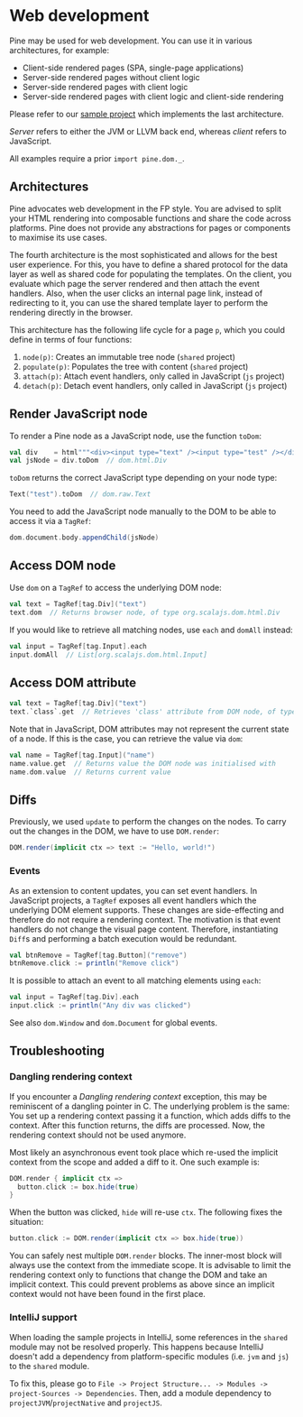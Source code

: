 # Web development
Pine may be used for web development. You can use it in various architectures, for example:

* Client-side rendered pages (SPA, single-page applications)
* Server-side rendered pages without client logic
* Server-side rendered pages with client logic
* Server-side rendered pages with client logic and client-side rendering

Please refer to our [sample project](https://github.com/sparsetech/pine-example) which implements the last architecture.

_Server_ refers to either the JVM or LLVM back end, whereas _client_ refers to JavaScript.

All examples require a prior `import pine.dom._`.

## Architectures
Pine advocates web development in the FP style. You are advised to split your HTML rendering into composable functions and share the code across platforms. Pine does not provide any abstractions for pages or components to maximise its use cases.

The fourth architecture is the most sophisticated and allows for the best user experience. For this, you have to define a shared protocol for the data layer as well as shared code for populating the templates. On the client, you evaluate which page the server rendered and then attach the event handlers. Also, when the user clicks an internal page link, instead of redirecting to it, you can use the shared template layer to perform the rendering directly in the browser.

This architecture has the following life cycle for a page `p`, which you could define in terms of four functions:

1. `node(p)`: Creates an immutable tree node (`shared` project)
2. `populate(p)`: Populates the tree with content (`shared` project)
3. `attach(p)`: Attach event handlers, only called in JavaScript (`js` project)
4. `detach(p)`: Detach event handlers, only called in JavaScript (`js` project)

## Render JavaScript node
To render a Pine node as a JavaScript node, use the function `toDom`:

```scala
val div    = html"""<div><input type="text" /><input type="test" /></div>""".as[tag.Div]
val jsNode = div.toDom  // dom.html.Div
```

`toDom` returns the correct JavaScript type depending on your node type:

```scala
Text("test").toDom  // dom.raw.Text
```

You need to add the JavaScript node manually to the DOM to be able to access it via a `TagRef`:

```scala
dom.document.body.appendChild(jsNode)
```

## Access DOM node
Use `dom` on a `TagRef` to access the underlying DOM node:

```scala
val text = TagRef[tag.Div]("text")
text.dom  // Returns browser node, of type org.scalajs.dom.html.Div
```

If you would like to retrieve all matching nodes, use `each` and `domAll` instead:

```scala
val input = TagRef[tag.Input].each
input.domAll  // List[org.scalajs.dom.html.Input]
```

## Access DOM attribute
```scala
val text = TagRef[tag.Div]("text")
text.`class`.get  // Retrieves 'class' attribute from DOM node, of type Option[String]
```

Note that in JavaScript, DOM attributes may not represent the current state of a node. If this is the case, you can retrieve the value via `dom`:

```scala
val name = TagRef[tag.Input]("name")
name.value.get  // Returns value the DOM node was initialised with
name.dom.value  // Returns current value
```

## Diffs
Previously, we used `update` to perform the changes on the nodes. To carry out the changes in the DOM, we have to use `DOM.render`:

```scala
DOM.render(implicit ctx => text := "Hello, world!")
```

### Events
As an extension to content updates, you can set event handlers. In JavaScript projects, a `TagRef` exposes all event handlers which the underlying DOM element supports. These changes are side-effecting and therefore do not require a rendering context. The motivation is that event handlers do not change the visual page content. Therefore, instantiating `Diff`s and performing a batch execution would be redundant.

```scala
val btnRemove = TagRef[tag.Button]("remove")
btnRemove.click := println("Remove click")
```

It is possible to attach an event to all matching elements using `each`:

```scala
val input = TagRef[tag.Div].each
input.click := println("Any div was clicked")
```

See also `dom.Window` and `dom.Document` for global events.

## Troubleshooting
### Dangling rendering context
If you encounter a *Dangling rendering context* exception, this may be reminiscent of a dangling pointer in C. The underlying problem is the same: You set up a rendering context passing it a function, which adds diffs to the context. After this function returns, the diffs are processed. Now, the rendering context should not be used anymore.

Most likely an asynchronous event took place which re-used the implicit context from the scope and added a diff to it. One such example is:

```scala
DOM.render { implicit ctx =>
  button.click := box.hide(true)
}
```

When the button was clicked, `hide` will re-use `ctx`. The following fixes the situation:

```scala
button.click := DOM.render(implicit ctx => box.hide(true))
```

You can safely nest multiple `DOM.render` blocks. The inner-most block will always use the context from the immediate scope. It is advisable to limit the rendering context only to functions that change the DOM and take an implicit context. This could prevent problems as above since an implicit context would not have been found in the first place.

### IntelliJ support
When loading the sample projects in IntelliJ, some references in the `shared` module may not be resolved properly. This happens because IntelliJ doesn't add a dependency from platform-specific modules (i.e. `jvm` and `js`) to the `shared` module.

To fix this, please go to `File -> Project Structure... -> Modules -> project-Sources -> Dependencies`. Then, add a module dependency to `projectJVM`/`projectNative` and `projectJS`.
